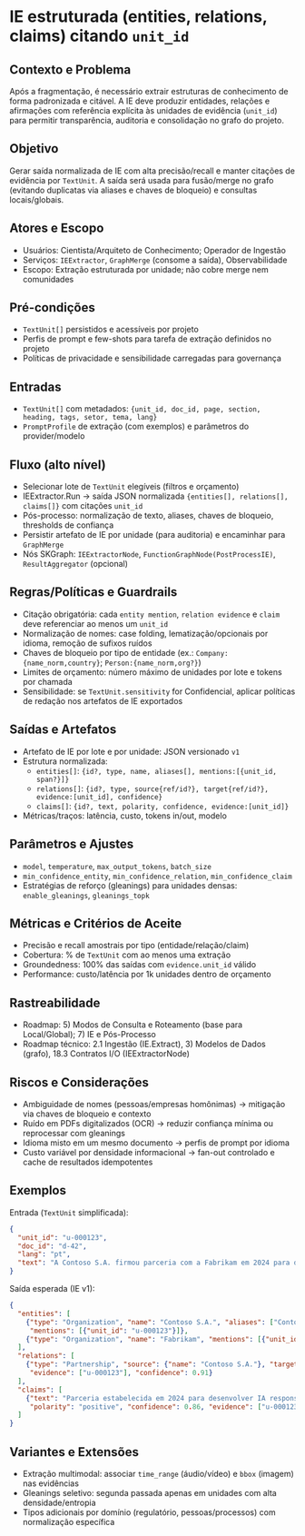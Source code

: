 # IE estruturada (entities, relations, claims) citando `unit_id`

## Contexto e Problema
Após a fragmentação, é necessário extrair estruturas de conhecimento de forma padronizada e citável. A IE deve produzir entidades, relações e afirmações com referência explícita às unidades de evidência (`unit_id`) para permitir transparência, auditoria e consolidação no grafo do projeto.

## Objetivo
Gerar saída normalizada de IE com alta precisão/recall e manter citações de evidência por `TextUnit`. A saída será usada para fusão/merge no grafo (evitando duplicatas via aliases e chaves de bloqueio) e consultas locais/globais.

## Atores e Escopo
- Usuários: Cientista/Arquiteto de Conhecimento; Operador de Ingestão
- Serviços: `IEExtractor`, `GraphMerge` (consome a saída), Observabilidade
- Escopo: Extração estruturada por unidade; não cobre merge nem comunidades

## Pré-condições
- `TextUnit[]` persistidos e acessíveis por projeto
- Perfis de prompt e few-shots para tarefa de extração definidos no projeto
- Políticas de privacidade e sensibilidade carregadas para governança

## Entradas
- `TextUnit[]` com metadados: `{unit_id, doc_id, page, section, heading, tags, setor, tema, lang}`
- `PromptProfile` de extração (com exemplos) e parâmetros do provider/modelo

## Fluxo (alto nível)
- Selecionar lote de `TextUnit` elegíveis (filtros e orçamento)
- IEExtractor.Run → saída JSON normalizada `{entities[], relations[], claims[]}` com citações `unit_id`
- Pós-processo: normalização de texto, aliases, chaves de bloqueio, thresholds de confiança
- Persistir artefato de IE por unidade (para auditoria) e encaminhar para `GraphMerge`
- Nós SKGraph: `IEExtractorNode`, `FunctionGraphNode(PostProcessIE)`, `ResultAggregator` (opcional)

## Regras/Políticas e Guardrails
- Citação obrigatória: cada `entity mention`, `relation evidence` e `claim` deve referenciar ao menos um `unit_id`
- Normalização de nomes: case folding, lematização/opcionais por idioma, remoção de sufixos ruídos
- Chaves de bloqueio por tipo de entidade (ex.: `Company:{name_norm,country}`; `Person:{name_norm,org?}`)
- Limites de orçamento: número máximo de unidades por lote e tokens por chamada
- Sensibilidade: se `TextUnit.sensitivity` for Confidencial, aplicar políticas de redação nos artefatos de IE exportados

## Saídas e Artefatos
- Artefato de IE por lote e por unidade: JSON versionado `v1`
- Estrutura normalizada:
  - `entities[]`: `{id?, type, name, aliases[], mentions:[{unit_id, span?}]}`
  - `relations[]`: `{id?, type, source{ref/id?}, target{ref/id?}, evidence:[unit_id], confidence}`
  - `claims[]`: `{id?, text, polarity, confidence, evidence:[unit_id]}`
- Métricas/traços: latência, custo, tokens in/out, modelo

## Parâmetros e Ajustes
- `model`, `temperature`, `max_output_tokens`, `batch_size`
- `min_confidence_entity`, `min_confidence_relation`, `min_confidence_claim`
- Estratégias de reforço (gleanings) para unidades densas: `enable_gleanings`, `gleanings_topk`

## Métricas e Critérios de Aceite
- Precisão e recall amostrais por tipo (entidade/relação/claim)
- Cobertura: % de `TextUnit` com ao menos uma extração
- Groundedness: 100% das saídas com `evidence.unit_id` válido
- Performance: custo/latência por 1k unidades dentro de orçamento

## Rastreabilidade
- Roadmap: 5) Modos de Consulta e Roteamento (base para Local/Global); 7) IE e Pós-Processo
- Roadmap técnico: 2.1 Ingestão (IE.Extract), 3) Modelos de Dados (grafo), 18.3 Contratos I/O (IEExtractorNode)

## Riscos e Considerações
- Ambiguidade de nomes (pessoas/empresas homônimas) → mitigação via chaves de bloqueio e contexto
- Ruído em PDFs digitalizados (OCR) → reduzir confiança mínima ou reprocessar com gleanings
- Idioma misto em um mesmo documento → perfis de prompt por idioma
- Custo variável por densidade informacional → fan-out controlado e cache de resultados idempotentes

## Exemplos
Entrada (`TextUnit` simplificada):
```json
{
  "unit_id": "u-000123",
  "doc_id": "d-42",
  "lang": "pt",
  "text": "A Contoso S.A. firmou parceria com a Fabrikam em 2024 para desenvolver IA responsável."
}
```

Saída esperada (IE v1):
```json
{
  "entities": [
    {"type": "Organization", "name": "Contoso S.A.", "aliases": ["Contoso"],
     "mentions": [{"unit_id": "u-000123"}]},
    {"type": "Organization", "name": "Fabrikam", "mentions": [{"unit_id": "u-000123"}]}
  ],
  "relations": [
    {"type": "Partnership", "source": {"name": "Contoso S.A."}, "target": {"name": "Fabrikam"},
     "evidence": ["u-000123"], "confidence": 0.91}
  ],
  "claims": [
    {"text": "Parceria estabelecida em 2024 para desenvolver IA responsável",
     "polarity": "positive", "confidence": 0.86, "evidence": ["u-000123"]}
  ]
}
```

## Variantes e Extensões
- Extração multimodal: associar `time_range` (áudio/vídeo) e `bbox` (imagem) nas evidências
- Gleanings seletivo: segunda passada apenas em unidades com alta densidade/entropia
- Tipos adicionais por domínio (regulatório, pessoas/processos) com normalização específica
